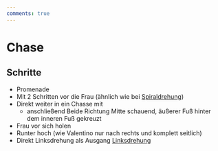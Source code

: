 ```yaml
---
comments: true
---
```

# Chase

## Schritte

- Promenade
- Mit 2 Schritten vor die Frau (ähnlich wie bei [Spiraldrehung](Spiraldrehung.md))
- Direkt weiter in ein Chasse mit
  - anschließend Beide Richtung Mitte schauend, äußerer Fuß hinter dem inneren Fuß gekreuzt
- Frau vor sich holen
- Runter hoch (wie Valentino nur nach rechts und komplett seitlich)
- Direkt Linksdrehung als Ausgang [Linksdrehung](Linksdrehung.md)
